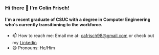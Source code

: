 ### Hi there 👋 I'm Colin Frisch!
#### I'm a recent graduate of CSUC with a degree in Computer Engineering who's currently transitioning to the workforce.
- 📫 How to reach me: Email me at: cafrisch98@gmail.com or check out my [Linkedin](https://www.linkedin.com/in/colin-frisch-b61b58178/)
- 😄 Pronouns: He/Him

<!--
**ColinAF/ColinAF** is a ✨ _special_ ✨ repository because its `README.md` (this file) appears on your GitHub profile.
- 🔭 I’m currently working on ...
- 🌱 I’m currently learning .....
- 📫 How to reach me: ...
- 😄 Pronouns: ... 
- ⚡ Fun fact: ...
-->
